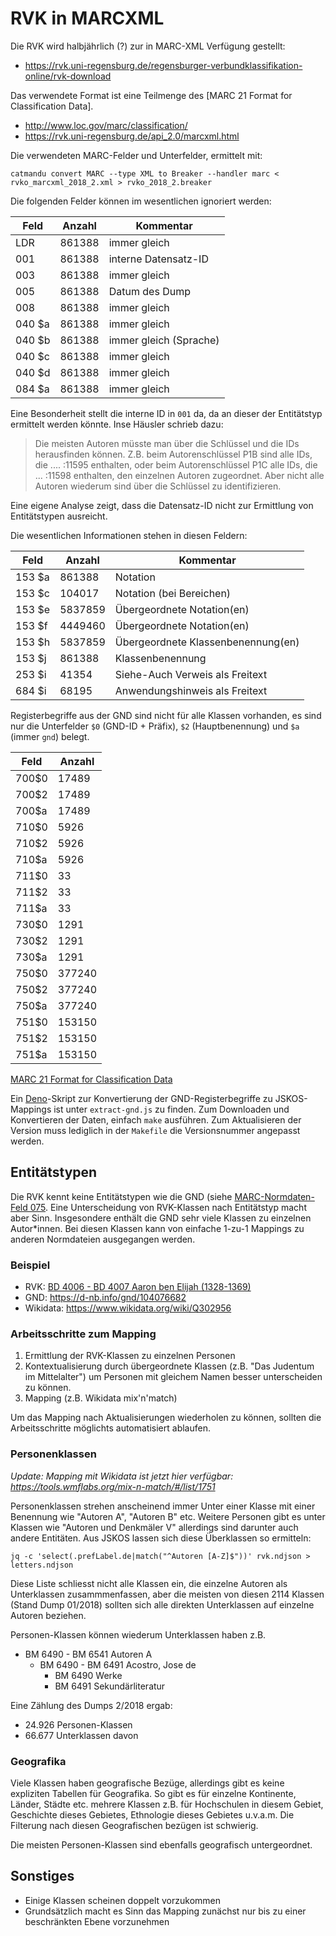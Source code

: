 # RVK in MARCXML

Die RVK wird halbjährlich (?) zur in MARC-XML Verfügung gestellt:

* https://rvk.uni-regensburg.de/regensburger-verbundklassifikation-online/rvk-download

Das verwendete Format ist eine Teilmenge des [MARC 21 Format for Classification Data].

* http://www.loc.gov/marc/classification/
* https://rvk.uni-regensburg.de/api_2.0/marcxml.html

Die verwendeten MARC-Felder und Unterfelder, ermittelt mit:

    catmandu convert MARC --type XML to Breaker --handler marc < rvko_marcxml_2018_2.xml > rvko_2018_2.breaker

Die folgenden Felder können im wesentlichen ignoriert werden:

| Feld   | Anzahl  | Kommentar                         | 
|--------|---------|-----------------------------------|
| LDR    | 861388  | immer gleich                      |
| 001    | 861388  | interne Datensatz-ID              |
| 003    | 861388  | immer gleich                      |
| 005    | 861388  | Datum des Dump                    |
| 008    | 861388  | immer gleich                      |
| 040 $a | 861388  | immer gleich                      |
| 040 $b | 861388  | immer gleich (Sprache)            |
| 040 $c | 861388  | immer gleich                      |
| 040 $d | 861388  | immer gleich                      |
| 084 $a | 861388  | immer gleich                      |

Eine Besonderheit stellt die interne ID in `001` da, da an dieser der
Entitätstyp ermittelt werden könnte. Inse Häusler schrieb dazu:

> Die meisten Autoren müsste man über die Schlüssel und die IDs herausfinden
> können. Z.B. beim Autorenschlüssel P1B sind alle IDs, die .... :11595
> enthalten, oder beim Autorenschlüssel P1C alle IDs, die ... :11598 enthalten,
> den einzelnen Autoren zugeordnet. Aber nicht alle Autoren wiederum sind über
> die Schlüssel zu identifizieren.

Eine eigene Analyse zeigt, dass die Datensatz-ID nicht zur Ermittlung von
Entitätstypen ausreicht.

Die wesentlichen Informationen stehen in diesen Feldern:

| Feld   | Anzahl  | Kommentar                          | 
|--------|---------|------------------------------------|
| 153 $a |  861388 | Notation                		    |
| 153 $c |  104017 | Notation (bei Bereichen)           |
| 153 $e | 5837859 | Übergeordnete Notation(en)         |
| 153 $f | 4449460 | Übergeordnete Notation(en)         |
| 153 $h | 5837859 | Übergeordnete Klassenbenennung(en) |
| 153 $j |  861388 | Klassenbenennung                   |
| 253 $i |   41354 | Siehe-Auch Verweis als Freitext    |
| 684 $i |   68195 | Anwendungshinweis als Freitext     |

Registerbegriffe aus der GND sind nicht für alle Klassen vorhanden, es sind nur
die Unterfelder `$0` (GND-ID + Präfix), `$2` (Hauptbenennung) und `$a` (immer
`gnd`) belegt.

| Feld   | Anzahl  |
|--------|---------|
| 700$0  | 17489   |
| 700$2  | 17489   |
| 700$a  | 17489   |
| 710$0  | 5926    |
| 710$2  | 5926    |
| 710$a  | 5926    |
| 711$0  | 33      |
| 711$2  | 33      |
| 711$a  | 33      |
| 730$0  | 1291    |
| 730$2  | 1291    |
| 730$a  | 1291    |
| 750$0  | 377240  |
| 750$2  | 377240  |
| 750$a  | 377240  |
| 751$0  | 153150  |
| 751$2  | 153150  |
| 751$a  | 153150  |

[MARC 21 Format for Classification Data](http://www.loc.gov/marc/classification/)

Ein [Deno](https://deno.com/)-Skript zur Konvertierung der GND-Registerbegriffe zu JSKOS-Mappings ist unter `extract-gnd.js` zu finden. Zum Downloaden und Konvertieren der Daten, einfach `make` ausführen. Zum Aktualisieren der Version muss lediglich in der `Makefile` die Versionsnummer angepasst werden.

## Entitätstypen

Die RVK kennt keine Entitätstypen wie die GND
(siehe [MARC-Normdaten-Feld 075](https://www.loc.gov/marc/authority/concise/ad075.html).
Eine Unterscheidung von RVK-Klassen nach Entitätstyp macht aber Sinn. Insgesondere enthält
die GND sehr viele Klassen zu einzelnen Autor*innen. Bei diesen Klassen kann von einfache 
1-zu-1 Mappings zu anderen Normdateien ausgegangen werden.

### Beispiel

* RVK: [BD 4006 - BD 4007 Aaron ben Elijah (1328-1369)](https://rvk.uni-regensburg.de/regensburger-verbundklassifikation-online#notation/BD%204006%20-%20BD%204007)
* GND: <https://d-nb.info/gnd/104076682>
* Wikidata: <https://www.wikidata.org/wiki/Q302956>

### Arbeitsschritte zum Mapping

1. Ermittlung der RVK-Klassen zu einzelnen Personen
2. Kontextualisierung durch übergeordnete Klassen (z.B. "Das Judentum im Mittelalter") um Personen mit gleichem Namen besser unterscheiden zu können.
3. Mapping (z.B. Wikidata mix'n'match)

Um das Mapping nach Aktualisierungen wiederholen zu können, sollten die Arbeitsschritte möglichts automatisiert ablaufen. 

### Personenklassen

*Update: Mapping mit Wikidata ist jetzt hier verfügbar: <https://tools.wmflabs.org/mix-n-match/#/list/1751>*


Personenklassen strehen anscheinend immer Unter einer Klasse mit einer Benennung wie "Autoren A", "Autoren B" etc. Weitere Personen gibt es unter Klassen wie "Autoren und Denkmäler V" allerdings sind darunter auch andere Entitäten. Aus JSKOS lassen sich diese Überklassen so ermitteln:

    jq -c 'select(.prefLabel.de|match("^Autoren [A-Z]$"))' rvk.ndjson > letters.ndjson

Diese Liste schliesst nicht alle Klassen ein, die einzelne Autoren als Unterklassen zusammmenfassen, aber die meisten von diesen 2114 Klassen (Stand Dump 01/2018) sollten sich alle direkten Unterklassen auf einzelne Autoren beziehen.

Personen-Klassen können wiederum Unterklassen haben z.B.

* BM 6490 - BM 6541 Autoren A
  * BM 6490 - BM 6491 Acostro, Jose de
    * BM 6490 Werke
    * BM 6491 Sekundärliteratur

Eine Zählung des Dumps 2/2018 ergab:

* 24.926 Personen-Klassen
* 66.677 Unterklassen davon

<!--

    jq -s '[.[]|{key:.uri}]|from_entries' letters.ndjson > index.json
    jq --slurpfile l index.json 'select(.broader[0].uri|in($l[0]))' rvk.ndjson > authors.ndjson

Es zeigt sich, dass mindestens 694.903 der 860.881 RVK-Klassen (also mindestens 80%) einzelnen Autoren zugeordnet sind und daher besser auf GND/VIAF/Wikidata statt auf andere Klassifikationen gemappt werden sollten. Wie mit Unterklassen von Autorenklassen umgegangen werden soll, muss noch untersucht werden.

Zum Mapping der Personen-Klassen sollten diese kontextualisiert werden.
-->



### Geografika

Viele Klassen haben geografische Bezüge, allerdings gibt es keine expliziten
Tabellen für Geografika.  So gibt es für einzelne Kontinente, Länder, Städte
etc. mehrere Klassen z.B. für Hochschulen in diesem Gebiet, Geschichte dieses
Gebietes, Ethnologie dieses Gebietes u.v.a.m. Die Filterung nach diesen
Geografischen bezügen ist schwierig.

Die meisten Personen-Klassen sind ebenfalls geografisch untergeordnet.

## Sonstiges

* Einige Klassen scheinen doppelt vorzukommen
* Grundsätzlich macht es Sinn das Mapping zunächst nur bis zu einer beschränkten Ebene vorzunehmen
